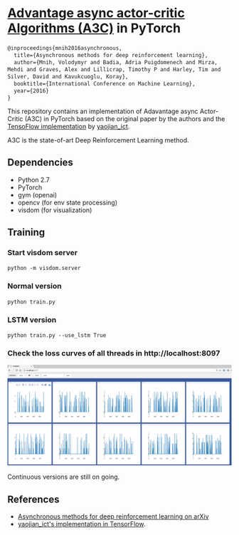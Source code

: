 # [Advantage async actor-critic Algorithms (A3C)](https://arxiv.org/abs/1602.01783) in PyTorch

```
@inproceedings{mnih2016asynchronous,
  title={Asynchronous methods for deep reinforcement learning},
  author={Mnih, Volodymyr and Badia, Adria Puigdomenech and Mirza, Mehdi and Graves, Alex and Lillicrap, Timothy P and Harley, Tim and Silver, David and Kavukcuoglu, Koray},
  booktitle={International Conference on Machine Learning},
  year={2016}
}

```

This repository contains an implementation of Adavantage async Actor-Critic (A3C) in PyTorch based on the original paper by the authors and the [TensoFlow implementation](https://github.com/yao62995/A3C) by [yaojian_ict](https://github.com/yao62995).

A3C is the state-of-art Deep Reinforcement Learning method.


## Dependencies
* Python 2.7
* PyTorch
* gym (openai)
* opencv (for env state processing)
* visdom (for visualization)

## Training

### Start visdom server

```
python -m visdom.server
```

### Normal version

```
python train.py
```

### LSTM version

```
python train.py --use_lstm True
```

### Check the loss curves of all threads in http://localhost:8097
![loss_png](./assets/loss.png)


Continuous versions are still on going.

## References

* [Asynchronous methods for deep reinforcement learning on arXiv](https://arxiv.org/abs/1602.01783)
* [yaojian_ict's implementation in TensorFlow](https://github.com/yao62995/A3C).
